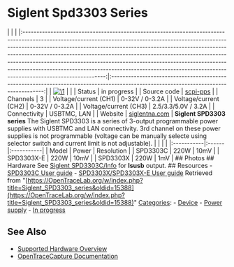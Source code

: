 # Siglent Spd3303 Series

| | | |:-----------------------------------------------------------------------------------------------------------------------------------------------------------------------------------------------------------------------------------------------------------------------------------------------------------------------------------------------------------------------------------------------------------------------------------------------------------------------------------------------------------------:|:------------------------------------------------------------------------------------------------------------------------------------:| | [![\1](../../assets/hardware/general/\2)](./File:OpenTraceLab_logo_no_text_transparent_512.png.html) | | | Status | in progress | | Source code | [scpi-pps](http://github.com/OpenTraceLab/?p=OpenTraceCapture.git;a=tree;f=src/hardware/scpi-pps) | | Channels | 3 | | Voltage/current (CH1) | 0-32V / 0-3.2A | | Voltage/current (CH2) | 0-32V / 0-3.2A | | Voltage/current (CH3) | 2.5/3.3/5.0V / 3.2A | | Connectivity | USBTMC, LAN | | Website | [siglentna.com](https://siglentna.com/power-supplies/) | **Siglent SPD3303 series** The Siglent SPD3303 is a series of 3-output programmable power supplies with USBTMC and LAN connectivity. 3rd channel on these power supplies is not programmable (voltage can be manually selecte using selector switch and current limit is not adjustable). | | | | |:-----------|:------|:-----------| | Model | Power | Resolution | | SPD3303C | 220W | 10mV | | SPD3303X-E | 220W | 10mV | | SPD3303X | 220W | 1mV | ## Photos ## Hardware See [Siglent SPD3303C/Info](Siglent_SPD3303C/Info.html "Siglent SPD3303C/Info") for **lsusb** output. ## Resources \- [SPD3303C User guide](http://siglentna.com/wp-content/uploads/dlm_uploads/2017/10/SPD3303C_QuickStart.pdf) \- [SPD3303X/SPD3303X-E User guide](http://siglentna.com/wp-content/uploads/dlm_uploads/2017/10/SPD3303X_QuickStart_QS0503X-E01B.pdf)
Retrieved from "[https://OpenTraceLab.org/w/index.php?title=Siglent_SPD3303_series&oldid=15388](https://OpenTraceLab.org/w/index.php?title=Siglent_SPD3303_series&oldid=15388)" 
[Categories](specialcategories-specialcategories.md): \- [Device](./Category:Device.html "Category:Device") \- [Power supply](./Category:Power_supply.html "Category:Power supply") \- [In progress](./Category:In_progress.html "Category:In progress")

## See Also
- [Supported Hardware Overview](../supported-hardware.md)
- [OpenTraceCapture Documentation](../../opentracecapture/overview.md)
